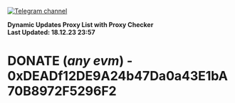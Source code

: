 [![Telegram channel](https://img.shields.io/endpoint?url=https://runkit.io/damiankrawczyk/telegram-badge/branches/master?url=https://t.me/n4z4v0d)](https://t.me/n4z4v0d) 

**Dynamic Updates Proxy List with Proxy Checker**  
**Last Updated: 18.12.23 23:57**

# DONATE (_any evm_) - 0xDEADf12DE9A24b47Da0a43E1bA70B8972F5296F2
